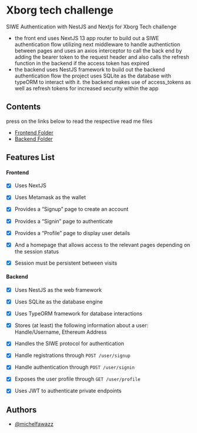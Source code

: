 
# Xborg tech challenge

SIWE Authentication with NestJS and Nextjs for Xborg Tech challenge

- the front end uses NextJS 13 app router to build out a SIWE authentication flow utilizing next middleware to handle authentiction between pages and uses an axios interceptor to call the back end by adding the bearer token to the request header and also calls the refresh function in the backend if the access token has expired
- the backend uses NestJS framework to build out the backend authentication flow the project uses SQLite as the database with typeORM to interact with it. the backend makes use of access_tokens as well as refresh tokens for increased security within the app 



## Contents
   press on the links below to read the respective read me files
- [Frontend Folder](https://github.com/michelfawazz/xborg-tech-challenge/tree/main/frontend)
- [Backend Folder](https://github.com/michelfawazz/xborg-tech-challenge/tree/main/BACKEND)




## Features List

#### Frontend
- [x]  Uses NextJS 
- [x]   Uses Metamask as the wallet
- [x]  Provides a “Signup” page to create an account
- [x]  Provides a “Signin” page to authenticate
- [x]  Provides a “Profile” page to display user details
- [x]  And a homepage that allows access to the relevant pages depending on the session status
- [x]  Session must be persistent between visits


#### Backend
- [x] Uses NestJS as the web framework
- [x] Uses SQLite as the database engine
- [x]  Uses TypeORM framework for database interactions
- [x]  Stores (at least) the following information about a user: Handle/Username, Ethereum Address
- [x]  Handles the SIWE protocol for authentication

- [x]  Handle registrations through `POST /user/signup`
- [x]  Handle authentication through `POST /user/signin`
- [x]  Exposes the user profile through `GET /user/profile`
- [x]  Uses JWT to authenticate private endpoints



## Authors

- [@michelfawazz](https://www.github.com/michelfawazz)

